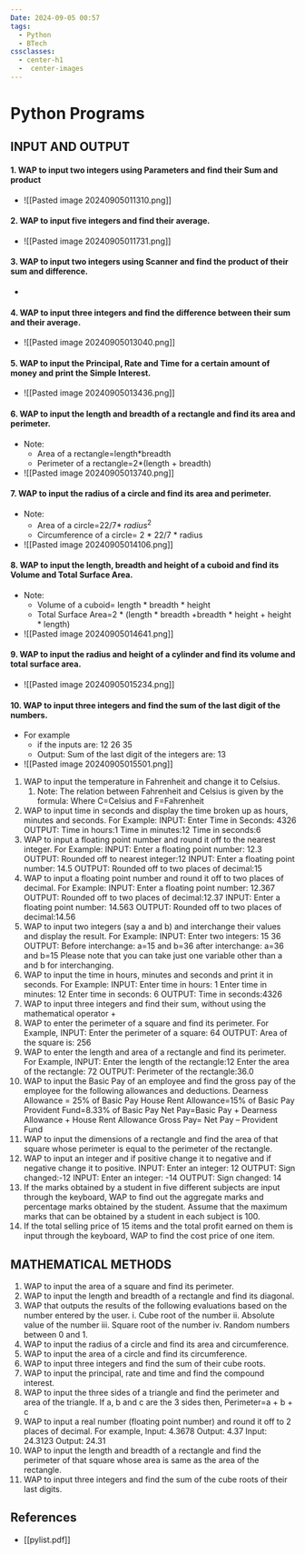 ```yaml
---
Date: 2024-09-05 00:57
tags:
  - Python
  - BTech
cssclasses:
  - center-h1
  -  center-images
---
```

# Python Programs
## INPUT AND OUTPUT

#### 1. WAP to input two integers using Parameters and find their Sum and product
- ![[Pasted image 20240905011310.png]]
#### 2. WAP to input five integers and find their average. 
- ![[Pasted image 20240905011731.png]]
#### 3. WAP to input two integers using Scanner and find the product of their sum and difference. 
- 
#### 4. WAP to input three integers and find the difference between their sum and their average. 
- ![[Pasted image 20240905013040.png]]
#### 5. WAP to input the Principal, Rate and Time for a certain amount of money and print the Simple Interest. 
- ![[Pasted image 20240905013436.png]]
#### 6. WAP to input the length and breadth of a rectangle and find its area and perimeter. 
- Note: 
	- Area of a rectangle=length\*breadth 
	- Perimeter of a rectangle=2*(length + breadth) 
- ![[Pasted image 20240905013740.png]]
#### 7. WAP to input the radius of a circle and find its area and perimeter. 
- Note: 
	- Area of a circle=22/7\* $radius^2$
	- Circumference of a circle= 2 * 22/7 * radius 
- ![[Pasted image 20240905014106.png]]
#### 8. WAP to input the length, breadth and height of a cuboid and find its Volume and Total Surface Area. 
- Note: 
	- Volume of a cuboid= length * breadth * height 
	- Total Surface Area=2 * (length * breadth +breadth * height + height * length) 
- ![[Pasted image 20240905014641.png]]
#### 9. WAP to input the radius and height of a cylinder and find its volume and total surface area. 
- ![[Pasted image 20240905015234.png]]
#### 10. WAP to input three integers and find the sum of the last digit of the numbers. 
- For example 
	- if the inputs are: 12 26 35 
	- Output: Sum of the last digit of the integers are: 13 
- ![[Pasted image 20240905015501.png]]
1. WAP to input the temperature in Fahrenheit and change it to Celsius. 
	1. Note: The relation between Fahrenheit and Celsius is given by the formula: Where C=Celsius and F=Fahrenheit 
2. WAP to input time in seconds and display the time broken up as hours, minutes and seconds. For Example: INPUT: Enter Time in Seconds: 4326 OUTPUT: Time in hours:1 Time in minutes:12 Time in seconds:6 
3. WAP to input a floating point number and round it off to the nearest integer. For Example: INPUT: Enter a floating point number: 12.3 OUTPUT: Rounded off to nearest integer:12 INPUT: Enter a floating point number: 14.5 OUTPUT: Rounded off to two places of decimal:15 
4. WAP to input a floating point number and round it off to two places of decimal. For Example: INPUT: Enter a floating point number: 12.367 OUTPUT: Rounded off to two places of decimal:12.37 INPUT: Enter a floating point number: 14.563 OUTPUT: Rounded off to two places of decimal:14.56 
5. WAP to input two integers (say a and b) and interchange their values and display the result. For Example: INPUT: Enter two integers: 15 36 OUTPUT: Before interchange: a=15 and b=36 after interchange: a=36 and b=15 Please note that you can take just one variable other than a and b for interchanging. 
6. WAP to input the time in hours, minutes and seconds and print it in seconds. For Example: INPUT: Enter time in hours: 1 Enter time in minutes: 12 Enter time in seconds: 6 OUTPUT: Time in seconds:4326 
7. WAP to input three integers and find their sum, without using the mathematical operator + 
8. WAP to enter the perimeter of a square and find its perimeter. For Example, INPUT: Enter the perimeter of a square: 64 OUTPUT: Area of the square is: 256 
9. WAP to enter the length and area of a rectangle and find its perimeter. For Example, INPUT: Enter the length of the rectangle:12 Enter the area of the rectangle: 72 OUTPUT: Perimeter of the rectangle:36.0 
10. WAP to input the Basic Pay of an employee and find the gross pay of the employee for the following allowances and deductions. Dearness Allowance = 25% of Basic Pay House Rent Allowance=15% of Basic Pay Provident Fund=8.33% of Basic Pay Net Pay=Basic Pay + Dearness Allowance + House Rent Allowance Gross Pay= Net Pay – Provident Fund 
11. WAP to input the dimensions of a rectangle and find the area of that square whose perimeter is equal to the perimeter of the rectangle. 
12. WAP to input an integer and if positive change it to negative and if negative change it to positive. INPUT: Enter an integer: 12 OUTPUT: Sign changed:-12 INPUT: Enter an integer: -14 OUTPUT: Sign changed: 14 
13. If the marks obtained by a student in five different subjects are input through the keyboard, WAP to find out the aggregate marks and percentage marks obtained by the student. Assume that the maximum marks that can be obtained by a student in each subject is 100. 
14. If the total selling price of 15 items and the total profit earned on them is input through the keyboard, WAP to find the cost price of one item. 
## MATHEMATICAL METHODS 
1. WAP to input the area of a square and find its perimeter. 
2. WAP to input the length and breadth of a rectangle and find its diagonal. 
3. WAP that outputs the results of the following evaluations based on the number entered by the user. i. Cube root of the number ii. Absolute value of the number iii. Square root of the number iv. Random numbers between 0 and 1. 
4. WAP to input the radius of a circle and find its area and circumference. 
5. WAP to input the area of a circle and find its circumference. 
6. WAP to input three integers and find the sum of their cube roots. 
7. WAP to input the principal, rate and time and find the compound interest. 
8. WAP to input the three sides of a triangle and find the perimeter and area of the triangle. If a, b and c are the 3 sides then, Perimeter=a + b + c 
9. WAP to input a real number (floating point number) and round it off to 2 places of decimal. For example, Input: 4.3678 Output: 4.37 Input: 24.3123 Output: 24.31 
10. WAP to input the length and breadth of a rectangle and find the perimeter of that square whose area is same as the area of the rectangle. 
11. WAP to input three integers and find the sum of the cube roots of their last digits.

## References
- [[pylist.pdf]]